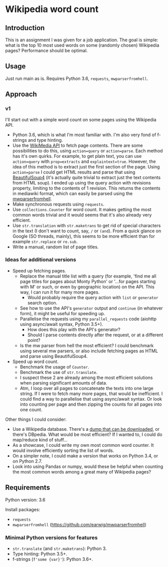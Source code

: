 # Wikipedia word count

## Introduction
This is an assignment I was given for a job application. The goal is simple: what is the top 10 most used words on some
(randomly chosen) Wikipedia pages? Performance should be optimal.

## Usage
Just run main as is. Requires Python 3.6, `requests`, `mwparserfromhell`.

## Approach
### v1
I'll start out with a simple word count on some pages using the Wikipedia API.
- Python 3.6, which is what I'm most familiar with. I'm also very fond of f-strings and type hinting.
- Use the [WikiMedia API](https://www.mediawiki.org/wiki/API:Main_page) to fetch page contents. There are some
  possibilities to do this, using `action=query` or `action=parse`. Each method has it's own quirks. For example, to
  get plain text, you can use `action=query` with `prop=extracts` and `explaintext=true`. However, the idea of this
  method is to extract just the first section of the page. Using `action=parse` I could get HTML results and parse that
  using [BeautifulSoup4](https://www.crummy.com/software/BeautifulSoup/bs4/doc/) (it's actually quite trivial to extract
  just the text contents from HTML soup). I ended up using the query action with revisions property, limiting to the
  contents of 1 revision. This returns the contents in mediawiki format, which can easily be parsed using the
  [mwparserfromhell](https://github.com/earwig/mwparserfromhell).
- Make synchronous requests using `requests`.
- Use `collections.Counter` for word count. It makes getting the most common words trivial and it would seems that it's
  also already very efficient.
- Use `str.translation` with `str.maketrans` to get rid of special characters in the text (I don't want to count, say,
  `/` or `(and`). From a quick glance on Google (SO threads, mainly), this seems to be more efficient than for example
  `str.replace` or `re.sub`.
- Write a manual, random list of page titles.

### Ideas for additional versions
- Speed up fetching pages.
  - Replace the manual title list with a query (for example, 'find me all page titles for pages about Monty Python' or
    '...for pages starting with M' or such, or even by geographic location) on the API. This way, I can run it for many
    more pages.
    - Would probably require the query action with `list` or `generator` search option.
  - See how to use the API's `generator` output and `continue` (in whatever form), it might be useful for speeding up.
  - Parallelise the requests using my `parallel_requests` code (aiohttp using async/await syntax, Python 3.5+).
    - How does this play with the API's generator?
    - Should I parse contents directly after the request, or at a different point?
  - Is the mw parser from hell the most efficient? I could benchmark using several mw parsers, or also include fetching
    pages as HTML and parse using BeautifulSoup4.
- Speed up word count.
  - Benchmark the usage of `Counter`.
  - Benchmark the use of `str.translate`.
  - I suspect these 2 are already among the most efficient solutions when parsing significant amounts of data.
  - Atm, I loop over all pages to concatenate the texts into one large string. If I were to fetch many more pages, that
  would be inefficient. I could find a way to parallelise that using async/await syntax. Or look into counting per page
  and then zipping the counts for all pages into one count.

Other things I could consider:
- Use a Wikipedia database. There's a [dump that can be downloaded](https://en.wikipedia.org/wiki/Wikipedia:Database_download#Why_not_just_retrieve_data_from_wikipedia.org_at_runtime?),
  or there's DBpedia. What would be most efficient? If I wanted to, I could do map/reduce kind of stuff...
- As a showcase, I could write my own most common word counter. It would involve efficiently sorting the list of words.
- On a simpler note, I could make a version that works on Python 3.4, or on Python 2.7.
- Look into using Pandas or numpy, would these be helpful when counting the most common words among a great many of
  Wikipedia pages?

## Requirements
Python version: 3.6

Install packages:
- `requests`
- `mwparserfromhell` (https://github.com/earwig/mwparserfromhell)

### Minimal Python versions for features
- `str.translate` (and `str.maketrans`): Python 3.
- Type hinting: Python 3.5+.
- f-strings (`f'some {var}'`): Python 3.6+.




